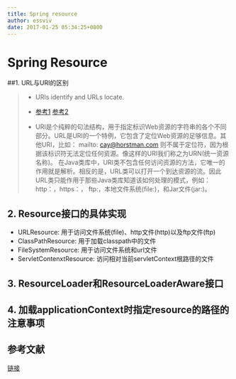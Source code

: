 ```yaml
---
title: Spring resource
author: essviv
date: 2017-01-25 05:34:25+0800
---
```


# Spring Resource

##1. URL与URI的区别
> *  URIs identify and URLs locate.
> * [参考1][1] [参考2][2]
> 
> * URI是个纯粹的句法结构，用于指定标识Web资源的字符串的各个不同部分。URL是URI的一个特例，它包含了定位Web资源的足够信息。其他URI，比如： mailto: cay@horstman.com 则不属于定位符，因为根据该标识符无法定位任何资源。像这样的URI我们称之为URN(统一资源名称)。 在Java类库中，URI类不包含任何访问资源的方法，它唯一的作用就是解析。相反的是，URL类可以打开一个到达资源的流。因此URL类只能作用于那些Java类库知道该如何处理的模式，例如：http：，https：，
ftp:，本地文件系统(file:)，和Jar文件(jar:)。

## 2. Resource接口的具体实现
* URLResource: 用于访问文件系统(file)、http文件(http)以及ftp文件(ftp)
* ClassPathResource: 用于加载classpath中的文件
* FileSystemResource: 用于访问文件系统和url文件
* ServletContenxtResource: 访问相对当前servletContext根路径的文件

## 3. ResourceLoader和ResourceLoaderAware接口
## 4. 加载applicationContext时指定resource的路径的注意事项

## 参考文献

[链接][3]

[1]: http://blog.csdn.net/ocean1010/article/details/6114222
[2]: http://stackoverflow.com/questions/176264/what-is-the-difference-between-a-uri-a-url-and-a-urn
[3]: http://blog.csdn.net/kkdelta/article/details/5507799